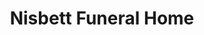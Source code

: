 ---
title: "Nisbett Funeral Home"
url: /peterborough/nisbett-funeral-home/
shop: funeral directors
---